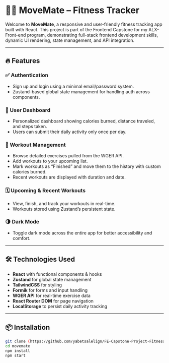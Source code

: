 # 🏋️‍♂️ MoveMate – Fitness Tracker

Welcome to **MoveMate**, a responsive and user-friendly fitness tracking app built with React. This project is part of the Frontend Capstone for my ALX-Front-end program, demonstrating full-stack frontend development skills, dynamic UI rendering, state management, and API integration.

---

## 🔥 Features

### ✅ Authentication
- Sign up and login using a minimal email/password system.
- Zustand-based global state management for handling auth across components.

### 🧍 User Dashboard
- Personalized dashboard showing calories burned, distance traveled, and steps taken.
- Users can submit their daily activity only once per day.

### 💪 Workout Management
- Browse detailed exercises pulled from the WGER API.
- Add workouts to your upcoming list.
- Mark workouts as “Finished” and move them to the history with custom calories burned.
- Recent workouts are displayed with duration and date.

### 🗓️ Upcoming & Recent Workouts
- View, finish, and track your workouts in real-time.
- Workouts stored using Zustand’s persistent state.

### 🌗 Dark Mode
- Toggle dark mode across the entire app for better accessibility and comfort.

---

## 🛠️ Technologies Used

- **React** with functional components & hooks  
- **Zustand** for global state management  
- **TailwindCSS** for styling  
- **Formik** for forms and input handling  
- **WGER API** for real-time exercise data  
- **React Router DOM** for page navigation  
- **LocalStorage** to persist daily activity tracking

---

## 📦 Installation

```bash
git clone (https://github.com/yabetsalelign/FE-Capstone-Project-Fitness-Tracker_Yabets_Alelign.git)
cd movemate
npm install
npm start
